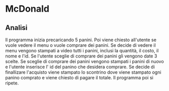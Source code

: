 # McDonald
## Analisi
Il programma inizia precaricando 5 panini. Poi viene chiesto all'utente se vuole
vedere il menu o vuole comprare dei panini. Se decide di vedere il menu vengono
stampati a video tutti i panini, inclusi la quantità, il costo, il nome e l'id.
Se l'utente sceglie di comprare dei panini gli vengono date 3 scelte. Se sceglie
di comprare dei panini vengono stampati i panini di nuovo e l'utente inserisce l'
id del panino che desidera comprare. Se decide di finallizare l'acquisto viene
stampato lo scontrino dove viene stampato ogni panino comprato e viene chiesto
di pagare il totale. Il programma poi si ripete.
